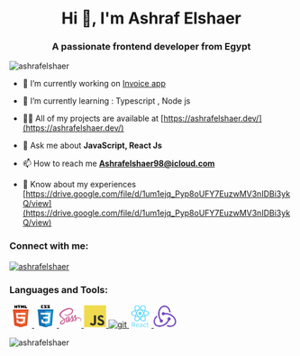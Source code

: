 <h1 align="center">Hi 👋, I'm Ashraf Elshaer</h1>
<h3 align="center">A passionate frontend developer from Egypt</h3>

<p align="left"> <img src="https://komarev.com/ghpvc/?username=ashrafelshaer&label=Profile%20views&color=0e75b6&style=flat" alt="ashrafelshaer" /> </p>

- 🔭 I’m currently working on [Invoice app](https://github.com/AshrafElshaer/invoice-app-redux)

- 🌱 I’m currently learning : Typescript , Node js

- 👨‍💻 All of my projects are available at [https://ashrafelshaer.dev/](https://ashrafelshaer.dev/)

- 💬 Ask me about **JavaScript, React Js**

- 📫 How to reach me **Ashrafelshaer98@icloud.com**

- 📄 Know about my experiences [https://drive.google.com/file/d/1um1ejq_Pyp8oUFY7EuzwMV3nIDBi3ykQ/view](https://drive.google.com/file/d/1um1ejq_Pyp8oUFY7EuzwMV3nIDBi3ykQ/view)

<h3 align="left">Connect with me:</h3>
<p align="left">
<a href="https://linkedin.com/in/ashrafelshaer" target="blank"><img align="center" src="https://raw.githubusercontent.com/rahuldkjain/github-profile-readme-generator/master/src/images/icons/Social/linked-in-alt.svg" alt="ashrafelshaer" height="30" width="40" /></a>
</p>

<h3 align="left">Languages and Tools:</h3>
<p align="left">  <a href="https://www.w3.org/html/" target="_blank" rel="noreferrer"> <img src="https://raw.githubusercontent.com/devicons/devicon/master/icons/html5/html5-original-wordmark.svg" alt="html5" width="40" height="40"/> </a>   <a href="https://www.w3schools.com/css/" target="_blank" rel="noreferrer"> <img src="https://raw.githubusercontent.com/devicons/devicon/master/icons/css3/css3-original-wordmark.svg" alt="css3" width="40" height="40"/> </a>   <a href="https://sass-lang.com" target="_blank" rel="noreferrer"> <img src="https://raw.githubusercontent.com/devicons/devicon/master/icons/sass/sass-original.svg" alt="sass" width="40" height="40"/> </a>  <a href="https://developer.mozilla.org/en-US/docs/Web/JavaScript" target="_blank" rel="noreferrer"> <img src="https://raw.githubusercontent.com/devicons/devicon/master/icons/javascript/javascript-original.svg" alt="javascript" width="40" height="40"/> </a>    <a href="https://git-scm.com/" target="_blank" rel="noreferrer"> <img src="https://www.vectorlogo.zone/logos/git-scm/git-scm-icon.svg" alt="git" width="40" height="40"/> </a>    <a href="https://reactjs.org/" target="_blank" rel="noreferrer"> <img src="https://raw.githubusercontent.com/devicons/devicon/master/icons/react/react-original-wordmark.svg" alt="react" width="40" height="40"/> </a>      <a href="https://redux.js.org" target="_blank" rel="noreferrer"> <img src="https://raw.githubusercontent.com/devicons/devicon/master/icons/redux/redux-original.svg" alt="redux" width="40" height="40"/> </a> 


</p>

<p><img align="center" src="https://github-readme-stats.vercel.app/api/top-langs?username=ashrafelshaer&show_icons=true&locale=en&layout=compact" alt="ashrafelshaer" /></p>
